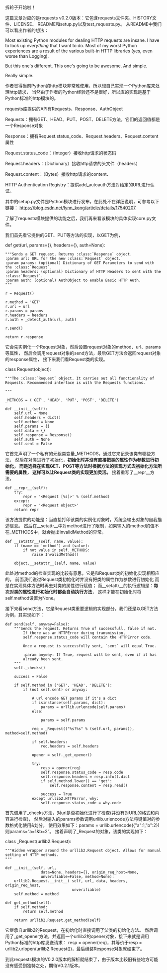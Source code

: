 拆轮子开始啦！

这篇文章对应的是requests v0.2.0版本：它包含requests文件夹、HISTORY文件、LICENSE、
README和setup.py以及test_requests.py。 从README中我们可以看出作者的想法：

Most existing Python modules for dealing HTTP requests are insane.
I have to look up *everything* that I want to do. 
Most of my worst Python experiences are a result of the various built-in
HTTP libraries (yes, even worse than Logging). 

But this one's different. This one's going to be awesome. And simple.

Really simple. 

作者觉得当前Python的http模块非常难使用，所以想自己实现一个Python库来处理http请求，
当然由于作者的Python经验还不是很好，所以库的实现是基于Python标准的http模块的。

requests库提供的API有Requests、Response、AuthObject


Requests：拥有GET、HEAD、PUT、POST、DELETE方法，它们的返回值都是一个Response对象

Response：拥有Request.status_code、Request.headers、Request.content属性

Request.status_code：（Integer）接收http请求的状态码

Request.headers：（Dictionary）接收http请求的头文件（headers）

Request.content：（Bytes）接收http请求的content、

HTTP Authentication Registry：提供add_autoauth方法对给定的URL进行认证。

其中的setup.py文件是Python模块进行发布，在此处不在详细说明，可参考以下链接：
https://blog.csdn.net/lynn_kong/article/details/17540207

了解了requests模块提供的功能之后，我们再来看该模块的具体实现core.py文件。

我们首先看它提供的GET、PUT等方法的实现，以GET为例，

def get(url, params={}, headers={}, auth=None):

	"""Sends a GET request. Returns :class:`Response` object.
	:param url: URL for the new :class:`Request` object.
	:param params: (optional) Dictionary of GET Parameters to send with the :class:`Request`.
	:param headers: (optional) Dictionary of HTTP Headers to sent with the :class:`Request`.
	:param auth: (optional) AuthObject to enable Basic HTTP Auth.
	"""
	
	r = Request()
	
	r.method = 'GET'
	r.url = url
	r.params = params
	r.headers = headers
	r.auth = _detect_auth(url, auth)
	
	r.send()
	
	return r.response

它会先实例化一个Request对象，然后设置request对象的method、url、params等属性，
然后会调用request对象的send方法，最后GET方法会返回request对象的response属性，
接下来我们看Request类的实现。

class Request(object):


	"""The :class:`Request` object. It carries out all functionality of
	Requests. Recommended interface is with the Requests functions.
	
	"""
	
	_METHODS = ('GET', 'HEAD', 'PUT', 'POST', 'DELETE')
	
	def __init__(self):
		self.url = None
		self.headers = dict()
		self.method = None
		self.params = {}
		self.data = {}
		self.response = Response()
		self.auth = None
		self.sent = False

它首先声明了一个私有的元组类变量_METHODS，通过它来记录该类有哪些方法，
然后在对类进行了初始化，**初始化时并没有直接把类的属性作为参数进行初始化，
而是选择在实现GET、POST等方法时根据方法的实现方式去初始化方法所需要的属性，
这样可以让Request类的实现更加灵活。**
接着重写了__repr__方法，

	def __repr__(self):
		try:
			repr = '<Request [%s]>' % (self.method)
		except:
			repr = '<Request object>'
		return repr

该方法提供的功能是：当直接打印该类的实例化对象时，系统会输出对象的自我描述信息。
然后在__setattr__中对method进行了限制，如果输入的method的值不在_METHODS中，就会抛出InvalidMethod的异常。

	def __setattr__(self, name, value):
		if (name == 'method') and (value):
			if not value in self._METHODS:
				raise InvalidMethod() 
		
		object.__setattr__(self, name, value)
此处对method的检查实现的比较有意思，它是和Request类的初始化实现相照应的。
前面我们说过Request类初始化时并没有把类的属性作为参数进行初始化 而是在实现具体方法时再去对类的属性进行赋值；
而__setattr__的执行逻辑是：**每次对类的属性进行初始化时都会自动执行方法**，
这样才能在初始化时将self.method设置为None。

接下来看send方法，它是Request类重要逻辑的实现部分，我们还是以GET方法为例，其实现如下：

	def send(self, anyway=False):
		"""Sends the request. Returns True of successfull, false if not.
		    If there was an HTTPError during transmission,
		    self.response.status_code will contain the HTTPError code.

		    Once a request is successfully sent, `sent` will equal True.
		
		    :param anyway: If True, request will be sent, even if it has
		    already been sent.
		"""
		self._checks()

		success = False
		
		if self.method in ('GET', 'HEAD', 'DELETE'):
			if (not self.sent) or anyway:

				# url encode GET params if it's a dict
				if isinstance(self.params, dict):
					params = urllib.urlencode(self.params)
				else:

					params = self.params

				req = _Request(("%s?%s" % (self.url, params)), method=self.method)

				if self.headers:
					req.headers = self.headers

				opener = self._get_opener()

				try:
					resp = opener(req)
					self.response.status_code = resp.code
					self.response.headers = resp.info().dict
					if self.method.lower() == 'get':
						self.response.content = resp.read()

					success = True
				except urllib2.HTTPError, why:
					self.response.status_code = why.code

首先调用了_checks方法，对url是否初始化进行了检查(并没有对URL的格式和内容进行检查)，
然后对输入的params参数调用urllib.urlencode方法将键值对的参数格式化使用&划分，
使用效果如下：params = urllib.urlencode({"a":1,"b":2})则params=“a=1&b=2”。
接着声明了_Request的对象，该类的实现如下： 

class _Request(urllib2.Request):

	"""Hidden wrapper around the urllib2.Request object. Allows for manual
	setting of HTTP methods.
	"""

	def __init__(self, url,
					data=None, headers={}, origin_req_host=None,
					unverifiable=False, method=None):
		urllib2.Request.__init__( self, url, data, headers, origin_req_host,
								  unverifiable)
	   	self.method = method

	def get_method(self):
		if self.method:
			return self.method

		return urllib2.Request.get_method(self)

它继承自urllib2的Request，在初始化时直接调用了父类的初始化方法。
然后调用了_get_opener方法，并返回一个urllib2的opener对象，接下来就是调用Python标准的http库发送请求：
resp = opener(req)，其等价于resp = urllib2.urlopen(urllib2.Request())，最后组装Response对象就结束了。

到此requests模块的V0.2.0版本的解析就结束了，由于版本比较旧有些地方可能没有感受到独特之处，期待V0.2.1版本。